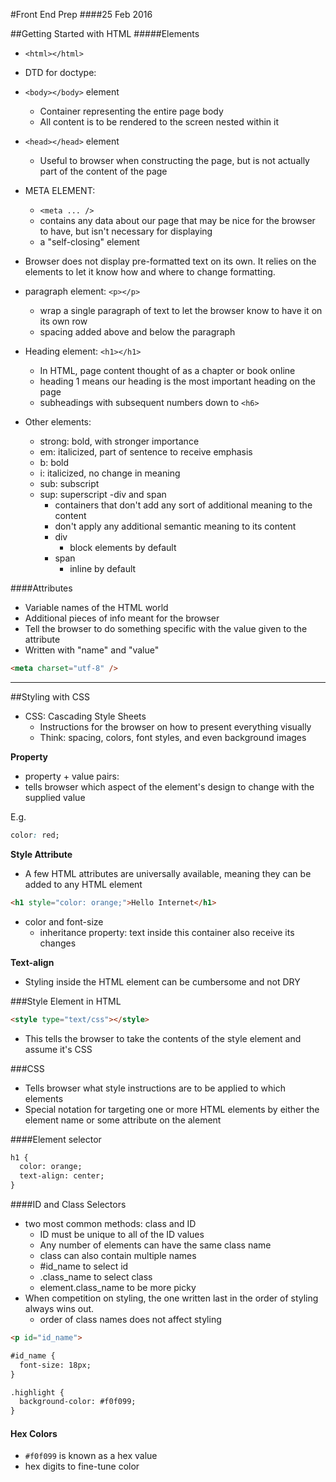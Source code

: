 #Front End Prep
####25 Feb 2016


##Getting Started with HTML
#####Elements
- `<html></html>`
- DTD for doctype: <!doctype html>
- `<body></body>` element
  - Container representing the entire page body
  - All content is to be rendered to the screen nested within it
- `<head></head>` element
  - Useful to browser when constructing the page, but is not actually part of the content of the page
- META ELEMENT:
  - `<meta ... />`
  - contains any data about our page that may be nice for the browser to have, but isn't necessary for displaying
  - a "self-closing" element
- Browser does not display pre-formatted text on its own. It relies on the elements to let it know how and where to change formatting.

- paragraph element: `<p></p>`
  - wrap a single paragraph of text to let the browser know to have it on its own row
  - spacing added above and below the paragraph
- Heading element: `<h1></h1>`
  - In HTML, page content thought of as a chapter or book online
  - heading 1 means our heading is the most important heading on the page
  - subheadings with subsequent numbers down to `<h6>`

- Other elements:
  - strong: bold, with stronger importance
  - em: italicized, part of sentence to receive emphasis
  - b: bold
  - i: italicized, no change in meaning
  - sub: subscript
  - sup: superscript
  -div and span
    - containers that don't add any sort of additional meaning to the content
    - don't apply any additional semantic meaning to its content
    - div
      * block elements by default
    - span
      * inline by default

####Attributes
- Variable names of the HTML world
- Additional pieces of info meant for the browser
- Tell the browser to do something specific with the value given to the attribute
- Written with "name" and "value"

```HTML
<meta charset="utf-8" />
```

---
##Styling with CSS

- CSS: Cascading Style Sheets
  - Instructions for the browser on how to present everything visually
  - Think: spacing, colors, font styles, and even background images

**Property**
- property + value pairs:
- tells browser which aspect of the element's design to change with the supplied value

E.g.

```CSS
color: red;
```

**Style Attribute**

- A few HTML attributes are universally available, meaning they can be added to any HTML element

```HTML
<h1 style="color: orange;">Hello Internet</h1>
```

- color and font-size
  - inheritance property: text inside this container also receive its changes

**Text-align**

- Styling inside the HTML element can be cumbersome and not DRY


###Style Element in HTML

```HTML
<style type="text/css"></style>
```

- This tells the browser to take the contents of the style element and assume it's CSS


###CSS

- Tells browser what style instructions are to be applied to which elements
- Special notation for targeting one or more HTML elements by either the element name or some attribute on the alement

####Element selector

```HTML
h1 {
  color: orange;
  text-align: center;
}
```

####ID and Class Selectors

- two most common methods: class and ID
  - ID must be unique to all of the ID values
  - Any number of elements can have the same class name
  - class can also contain multiple names
  - #id_name to select id
  - .class_name to select class
  - element.class_name to be more picky
- When competition on styling, the one written last in the order of styling always wins out.
  - order of class names does not affect styling

```HTML
<p id="id_name">

#id_name {
  font-size: 18px;
}

.highlight {
  background-color: #f0f099;
}
```

#### Hex Colors
- `#f0f099` is known as a hex value
- <red><green><blue> hex digits to fine-tune color
